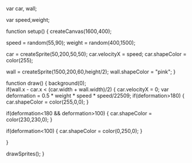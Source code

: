 var car, wall;

var speed,weight;


function setup() {
  createCanvas(1600,400);
  
  speed = random(55,90);
  weight = random(400,1500);


  car = createSprite(50,200,50,50);
  car.velocityX = speed;
  car.shapeColor = color(255);



  wall = createSprite(1500,200,60,height/2);
  wall.shapeColor = "pink";
}

function draw() {
  background(0);  
  if(wall.x - car.x < (car.width + wall.width)/2)
  {
    car.velocityX = 0;
    var deformation = 0.5 * weight * speed * speed/22509;
    if(deformation>180)
  {
    car.shapeColor = color(255,0,0);
  }

  if(deformation<180 && deformation>100)
  {
  car.shapeColor = color(230,230,0);
  }

  if(deformation<100)
  {
    car.shapeColor = color(0,250,0);
  }

  }
  
  drawSprites();
}
